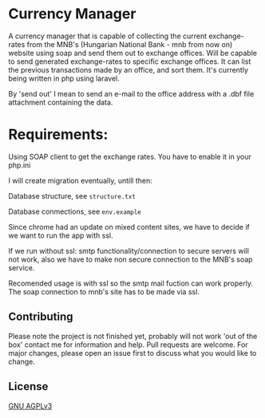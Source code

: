 # Currency Manager
A currency manager that is capable of collecting the current exchange-rates from the MNB's (Hungarian National Bank - mnb from now on) website using soap and send them out to exchange offices. Will be capable to send generated exchange-rates to specific exchange offices. It can list the previous transactions made by an office, and sort them. It's currently being written in php using laravel.

By 'send out' I mean to send an e-mail to the office address with a .dbf file attachment containing the data.

# Requirements: 
Using SOAP client to get the exchange rates. You have to enable it in your php.ini

I will create migration eventually, untill then:

Database structure, see ```structure.txt```

Database conmections, see ```env.example```

Since chrome had an update on mixed content sites, we have to decide if we want to run the app with ssl.

If we run without ssl: smtp functionality/connection to secure servers will not work, also we have to make non secure connection to the MNB's soap service.

Recomended usage is with ssl so the smtp mail fuction can work properly. The soap connection to mnb's site has to be made via ssl.

## Contributing
Please note the project is not finished yet, probably will not work 'out of the box' contact me for information and help.
Pull requests are welcome. For major changes, please open an issue first to discuss what you would like to change.

## License
[GNU AGPLv3](https://choosealicense.com/licenses/agpl-3.0/)
